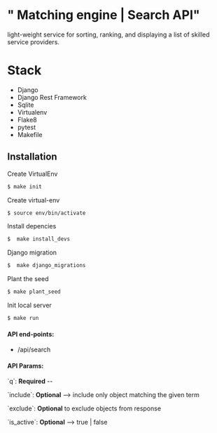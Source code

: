 # " Matching engine | Search API"
light-weight service for sorting, ranking, and displaying a list of skilled service providers. 





# Stack
<ul>

<li>Django</li>
<li>Django Rest Framework </li>
<li>Sqlite </li>
<li>Virtualenv </li>
<li>Flake8</li>
<li>pytest</li>
<li>Makefile</li>

</ul>


 
 
## Installation
<p> Create VirtualEnv</p>

```bash
$ make init
```
 
 
<p>  Create virtual-env</p>

```bash
$ source env/bin/activate
```

<p>  Install depencies</p>

```bash
$  make install_devs
```

<p>  Django migration</p>

```bash
$  make django_migrations
```

<p>Plant the seed</p>

```bash
$ make plant_seed
```

<p>Init local server</p>

```bash
$ make run
```

####  API end-points:
<ul>
<li>/api/search</li>
</ul>


####  API Params:
<p>`q`: <b>Required</b> -- </p>
<p>`include`: <b>Optional</b> --> include only object matching  the given term </p>
<p>`exclude`: <b>Optional</b>  to exclude objects from response </p>
<p>`is_active`: <b>Optional</b> --> true | false</p>